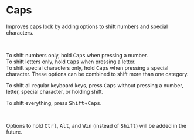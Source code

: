 # Caps
 
Improves caps lock by adding options to shift numbers and special characters.  
  
<br>  

To shift numbers only, hold <kbd>Caps</kbd> when pressing a number.  
To shift letters only, hold <kbd>Caps</kbd> when pressing a letter.  
To shift special characters only, hold <kbd>Caps</kbd> when pressing a special character.
These options can be combined to shift more than one category.  
  
To shift all regular keyboard keys, press <kbd>Caps</kbd> without pressing a number, letter, special character, or holding shift.  
  
To shift everything, press <kbd>Shift</kbd>+<kbd>Caps</kbd>.  
  
<br>

Options to hold <kbd>Ctrl</kbd>, <kbd>Alt</kbd>, and <kbd>Win</kbd> (instead of <kbd>Shift</kbd>) will be added in the future.
